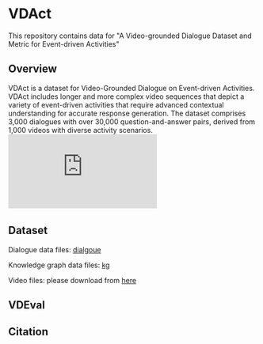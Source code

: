 # VDAct
This repository contains data for "A Video-grounded Dialogue Dataset and Metric for Event-driven Activities"

## Overview
VDAct is a dataset for Video-Grounded Dialogue on Event-driven Activities.
VDAct includes longer and more complex video sequences that depict a variety of event-driven activities that require advanced contextual understanding for accurate response generation. 
The dataset comprises 3,000 dialogues with over 30,000 question-and-answer pairs, derived from 1,000 videos with diverse activity scenarios.
![Overview](https://github.com/aistairc/VDAct/blob/main/docs/dataset.pdf)

## Dataset
Dialogue data files: [dialgoue](https://github.com/aistairc/VDAct/blob/main/data/dialogue)

Knowledge graph data files: [kg](https://github.com/aistairc/VDAct/blob/main/data/kg)

Video files: please download from [here](https://kgrc4si.home.kg/Movie/)

## VDEval

## Citation
